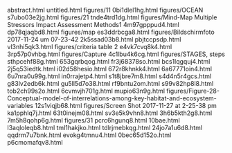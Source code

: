 abstract.html
untitled.html
figures/11
0bi1dlel1hg.html
figures/OCEAN
s7ubo03e2jg.html
figures/21
tnde4trd1dg.html
figures/Mind-Map Multiple Stressors Impact Assessment Methods1
4m97gpppud4.html
dp78qjaqbd8.html
figures/map
es3ddrbcga8.html
figures/Bildschirmfoto 2017-11-24 um 07-23-42
2k5ssad03b8.html
pbjtccpsdp.html
vl3nhi5qk3.html
figures/criteria table 2
e4vk7cvq8k4.html
3rp57p0vhbg.html
figures/Capture
4c1lbu4k6cg.html
figures/STAGES, steps
sthpcehf88g.html
653gqrbqog.html
fr3j68378so.html
bcs1lqgquj4.html
2j5q53iedtk.html
i02d58hesio.html
672r8khnkk4.html
6a67771oin4.html
6u7nra0u99g.html
in0rrajetp4.html
s1t8jbre7m8.html
s4d4n5r4gcs.html
g83lv2edb6k.html
gu5ll5d7o38.html
rf9bntu2om.html
s99v82hp8l8.html
tob2ch99s2o.html
6cvmvjh701g.html
mupio63n9g.html
figures/Figure-28-Conceptual-model-of-interrelations-among-key-habitat-and-ecosystem-variables
12s1viqjb68.html
figures/Screen Shot 2017-11-27 at 2-25-38 pm
ka1pphlq7j.html
63t0inejm08.html
sv3e5k9vhn8.html
3h6b5kth2g8.html
7m5h8qohp6g.html
figures/31
pcrc6hgunq8.html
10bae.html
l3aqloleqb8.html
tml1hakjko.html
tdlrjmebkqg.html
24jo7a1u6d8.html
qqdrm7u7bnk.html
evokg4tmnu4.html
0bec65d152o.html
p6cmomafqv8.html